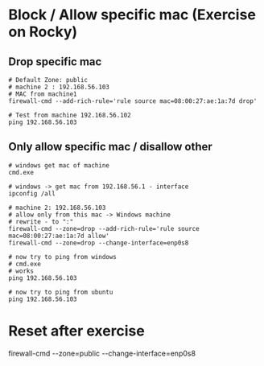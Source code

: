 # Block / Allow specific mac (Exercise on Rocky)

## Drop specific mac 

```
# Default Zone: public 
# machine 2 : 192.168.56.103
# MAC from machine1 
firewall-cmd --add-rich-rule='rule source mac=08:00:27:ae:1a:7d drop'
```

```
# Test from machine 192.168.56.102
ping 192.168.56.103
```  

## Only allow specific mac / disallow other 

```
# windows get mac of machine
cmd.exe
```

```
# windows -> get mac from 192.168.56.1 - interface 
ipconfig /all 
```

```
# machine 2: 192.168.56.103
# allow only from this mac -> Windows machine
# rewrite - to ":" 
firewall-cmd --zone=drop --add-rich-rule='rule source mac=08:00:27:ae:1a:7d allow'
firewall-cmd --zone=drop --change-interface=enp0s8
```

```
# now try to ping from windows
# cmd.exe
# works 
ping 192.168.56.103 

```

```
# now try to ping from ubuntu 
ping 192.168.56.103 

```

# Reset after exercise
firewall-cmd --zone=public --change-interface=enp0s8
```
